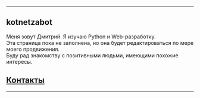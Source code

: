 ***
## kotnetzabot
Меня зовут Дмитрий. Я изучаю Python и Web-разработку.  
Эта страница пока не заполнена, но она будет редактироваться по мере моего продвижения.  
Буду рад знакомству с позитивными людьми, имеющими похожие интересы.  

## [Контакты](https://kotnetzabot.github.io/)

***

<!--
**kotnetzabot/kotnetzabot** is a ✨ _special_ ✨ repository because its `README.md` (this file) appears on your GitHub profile.

Here are some ideas to get you started:

- 🔭 I’m currently working on ...
- 🌱 I’m currently learning ...
- 👯 I’m looking to collaborate on ...
- 🤔 I’m looking for help with ...
- 💬 Ask me about ...
- 📫 How to reach me: ...
- 😄 Pronouns: ...
- ⚡ Fun fact: ...

-->
